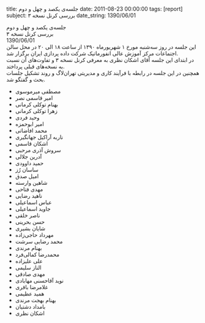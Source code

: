 title: جلسه‌ی یکصد و چهل و دوم
date: 2011-08-23 00:00:00
tags: [report]
subject: بررسی کرنل نسخه ۳
date_string: 1390/06/01


<div class="title">
	جلسه‌ی یکصد و چهل و دوم
</div>

<div class="subject">
بررسی کرنل نسخه ۳
</div>

<div class="date">
1390/06/01
</div>

<div class="body">
این جلسه در روز سه‌شنبه مورخ ۱ شهریورماه ۱۳۹۰ از ساعت ۱۸ الی ۲۰ در محل سالن اجتماعات مرکز آموزش عالی انفورماتیک شرکت داده پردازی ایران برگزار شد.<br />در ابتدای این جلسه آقای اشکان نظری به معرفی کرنل نسخه ۳ و تفاوت‌های آن نسبت به نسخه‌های قبلی پرداختد.<br /> همچنین در این جلسه در رابطه با فرآیند کاری و مدیریتی تهران‌لاگ و روند تشکیل جلسات بحث و گفتگو شد.

</div>
<ul class="members bullet">
<li>مصطفی میرموسوی</li>
<li>امیر قاسمی نصر</li>
<li>بهنام توکلی کرمانی</li>
<li>زهرا توکلی کرمانی</li>
<li>وحید فردی</li>
<li>امیر ابوحمزه</li>
<li>محمد افاضاتی</li>
<li>ناربه آراکیل جهانگیری</li>
<li>اشکان قاسمی</li>
<li>سروش آذری مرحبی</li>
<li>آدرین جلالی</li>
<li>حمید داوودی</li>
<li>ساسان رُز</li>
<li>امیل صدق</li>
<li>شاهین وارسته</li>
<li>مهدی فتاحی</li>
<li>ناهید رضایی</li>
<li>عباس اسماعیلی</li>
<li>جاوید اسماعیلی</li>
<li>ناصر خلقی</li>
<li>حسن بحرینی</li>
<li>شایان بشیری</li>
<li>مهرداد حاجی‌زاده</li>
<li>محمد رضایی سرشت</li>
<li>بهنام مرندی</li>
<li>محمدرضا کمالی‌فرد</li>
<li>علی علیزاده</li>
<li>الناز سلیمی</li>
<li>مهدی صادقی</li>
<li>نوید آقاحسنی مهابادی</li>
<li>غلامرضا باقری</li>
<li>همید عظیمی</li>
<li>بهنام بهجت مرندی</li>
<li>بامداد دشتیان</li>
<li>اشکان نظری</li>
</ul>
<br />
<br />
